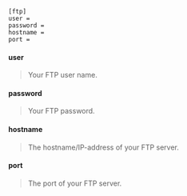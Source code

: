 ```
[ftp]
user =
password =
hostname =
port =
```

#### user
> Your FTP user name.

#### password
> Your FTP password.

#### hostname
> The hostname/IP-address of your FTP server.

#### port
> The port of your FTP server.
